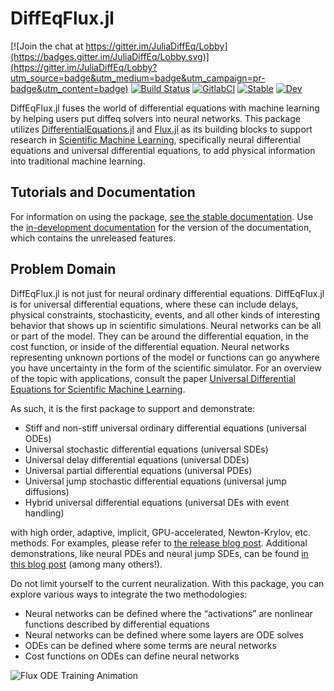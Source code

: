 # DiffEqFlux.jl

[![Join the chat at https://gitter.im/JuliaDiffEq/Lobby](https://badges.gitter.im/JuliaDiffEq/Lobby.svg)](https://gitter.im/JuliaDiffEq/Lobby?utm_source=badge&utm_medium=badge&utm_campaign=pr-badge&utm_content=badge)
[![Build Status](https://travis-ci.org/SciML/DiffEqFlux.jl.svg?branch=master)](https://travis-ci.org/SciML/DiffEqFlux.jl)
[![GitlabCI](https://gitlab.com/JuliaGPU/DiffEqFlux.jl/badges/master/pipeline.svg)](https://gitlab.com/JuliaGPU/DiffEqFlux.jl/pipelines)
[![Stable](https://img.shields.io/badge/docs-stable-blue.svg)](http://diffeqflux.sciml.ai/stable/)
[![Dev](https://img.shields.io/badge/docs-dev-blue.svg)](http://diffeqflux.sciml.ai/dev/)

DiffEqFlux.jl fuses the world of differential equations with machine learning
by helping users put diffeq solvers into neural networks. This package utilizes
[DifferentialEquations.jl](http://docs.sciml.ai/dev/) and
[Flux.jl](https://fluxml.ai/) as its building blocks to support research in
[Scientific Machine Learning](http://www.stochasticlifestyle.com/the-essential-tools-of-scientific-machine-learning-scientific-ml/),
specifically neural differential equations and universal differential equations,
to add physical information into traditional machine learning.

## Tutorials and Documentation

For information on using the package,
[see the stable documentation](https://diffeqflux.sciml.ai/stable/). Use the
[in-development documentation](https://diffeqflux.sciml.ai/dev/) for the version of
the documentation, which contains the unreleased features.

## Problem Domain

DiffEqFlux.jl is not just for neural ordinary differential equations.
DiffEqFlux.jl is for universal differential equations, where these can include
delays, physical constraints, stochasticity, events, and all other kinds of
interesting behavior that shows up in scientific simulations. Neural networks can
be all or part of the model. They can be around the differential equation,
in the cost function, or inside of the differential equation. Neural networks
representing unknown portions of the model or functions can go anywhere you
have uncertainty in the form of the scientific simulator. For an overview of the
topic with applications, consult the paper [Universal Differential Equations for
Scientific Machine Learning](https://arxiv.org/abs/2001.04385).

As such, it is the first package to support and demonstrate:

- Stiff and non-stiff universal ordinary differential equations (universal ODEs)
- Universal stochastic differential equations (universal SDEs)
- Universal delay differential equations (universal DDEs)
- Universal partial differential equations (universal PDEs)
- Universal jump stochastic differential equations (universal jump diffusions)
- Hybrid universal differential equations (universal DEs with event handling)

with high order, adaptive, implicit, GPU-accelerated, Newton-Krylov, etc.
methods. For examples, please refer to
[the release blog post](https://julialang.org/blog/2019/01/fluxdiffeq).
Additional demonstrations, like neural
PDEs and neural jump SDEs, can be found
[in this blog post](http://www.stochasticlifestyle.com/neural-jump-sdes-jump-diffusions-and-neural-pdes/)
(among many others!).

Do not limit yourself to the current neuralization. With this package, you can
explore various ways to integrate the two methodologies:

- Neural networks can be defined where the “activations” are nonlinear functions
  described by differential equations
- Neural networks can be defined where some layers are ODE solves
- ODEs can be defined where some terms are neural networks
- Cost functions on ODEs can define neural networks

![Flux ODE Training Animation](https://user-images.githubusercontent.com/1814174/51399500-1f4dd080-1b14-11e9-8c9d-144f93b6eac2.gif)
